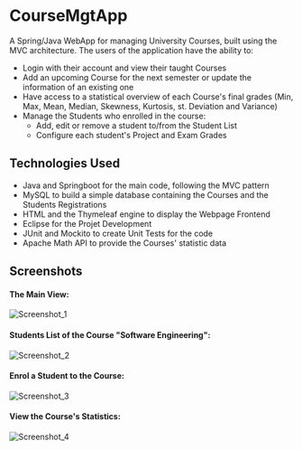 # CourseMgtApp
A Spring/Java WebApp for managing University Courses, built using the MVC architecture. The users of the application have the ability to:
- Login with their account and view their taught Courses  
- Add an upcoming Course for the next semester or update the information of an existing one
- Have access to a statistical overview of each Course's final grades (Min,	Max,	Mean,	Median,	Skewness,	Kurtosis,	st. Deviation and	Variance) 
- Manage the Students who enrolled in the course:
  - Add, edit or remove a student to/from the Student List 
  - Configure each student's Project and Exam Grades

## Technologies Used
- Java and Springboot for the main code, following the MVC pattern
- MySQL to build a simple database containing the Courses and the Students Registrations
- HTML and the Thymeleaf engine to display the Webpage Frontend
- Eclipse for the Projet Development
- JUnit and Mockito to create Unit Tests for the code
- Apache Math API to provide the Courses' statistic data

## Screenshots

#### The Main View:

![Screenshot_1](https://github.com/NZamp/CourseMgtApp/assets/25671112/fbb7f3d2-a89e-41ed-b3aa-58c10009d2e0)

#### Students List of the Course "Software Engineering":
![Screenshot_2](https://github.com/NZamp/CourseMgtApp/assets/25671112/7a796d9e-fcd5-44a8-ba74-d5477bae4201)

#### Enrol a Student to the Course: 
![Screenshot_3](https://github.com/NZamp/CourseMgtApp/assets/25671112/dcc87481-bd33-424f-8beb-32f7a29c0999)


#### View the Course's Statistics:
![Screenshot_4](https://github.com/NZamp/CourseMgtApp/assets/25671112/a44efd26-aa81-4171-b085-b851d95daa7d)
